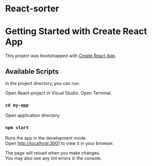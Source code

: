 # React-sorter
# Getting Started with Create React App

This project was bootstrapped with [Create React App](https://github.com/facebook/create-react-app).

## Available Scripts

In the project directory, you can run:

Open React-project in Visual Studio.
Open Terminal.

### `cd my-app`

Open application directory

### `npm start`

Runs the app in the development mode.\
Open [http://localhost:3001](http://localhost:3001) to view it in your browser.

The page will reload when you make changes.\
You may also see any lint errors in the console.